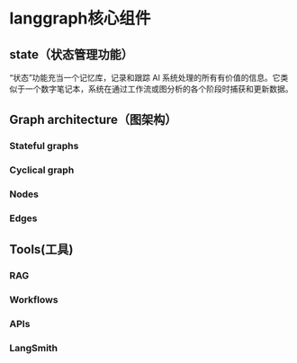 # langgraph核心组件

## state（状态管理功能）
“状态”功能充当一个记忆库，记录和跟踪 AI 系统处理的所有有价值的信息。它类似于一个数字笔记本，系统在通过工作流或图分析的各个阶段时捕获和更新数据。

## Graph architecture（图架构）
### Stateful graphs
### Cyclical graph
### Nodes
### Edges

## Tools(工具)
### RAG
### Workflows
### APIs
### LangSmith
